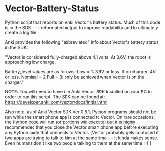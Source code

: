 # Vector-Battery-Status
Python script that reports on Anki Vector's battery status.   Much of this code is in the SDK  - - I reformated output to improve readability and to ultimately create a log file.

Anki provides the following "abbreviated" info about Vector's battery status in the SDK:

"Vector is considered fully-charged above 4.1 volts. At 3.6V, the robot is approaching low charge.

Battery_level values are as follows:
Low = 1: 3.6V or less. If on charger, 4V or less.
Nominal = 2
Full = 3: only be achieved when Vector is on the charger."


NOTE:  You will need to have the Anki Vector SDK installed on your PC in order to run this script.  The SDK can be found at:
https://developer.anki.com/vector/docs/initial.html

Also note, as of Anki Vector SDK Ver 0.5.1, Python programs should not be run while the smart phone app is connected to Vector.  On rare occasions, the Python code will run (or portions will execute) but it is highly recommended that you close the Vector smart phone app before executing any Python code that connects to Vector.  [Vector probably gets confused if two apps are trying to talk to him at the same time - - it kinda makes sense.  Even humans don't like two people talking to them at the same time :-) ]
